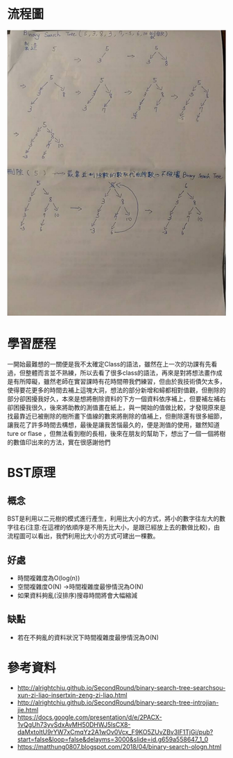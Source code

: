 # 流程圖
![image](https://github.com/yang-yoa-ying/06170104/blob/master/HW2picture/BST.jpg)
# 學習歷程
一開始最難想的一關便是我不太確定Class的語法，雖然在上一次的功課有先看過，但整體而言並不熟練，所以去看了很多class的語法，再來是對將想法畫作成是有所障礙，雖然老師在實習課時有花時間帶我們練習，但由於我技術債欠太多，使得要花更多的時間去補上這塊大洞，想法的部分新增和蟳都相對值觀，但刪除的部分卻困擾我好久，本來是想將刪除資料的下方一個資料依序補上，但要補左補右卻困擾我很久，後來將助教的測值畫在紙上，與一開始的值做比較，才發現原來是找最靠近已被刪除的樹所畫下值線的數來將刪除的值補上，但刪除還有很多細節，讓我花了許多時間去構想，最後是讓我苦惱最久的，便是測值的使用，雖然知道ture or flase ，但無法看到樹的長相，後來在朋友的幫助下，想出了一個一個將樹的數值印出來的方法，實在很感謝他們
# BST原理
## 概念
BST是利用以二元樹的模式進行產生，利用比大小的方式，將小的數字往左大的數字往右(注意:在這裡的依順序是不用先比大小，是跟已經放上去的數做比較)，由流程圖可以看出，我們利用比大小的方式可建出一棵數。
## 好處
* 時間複雜度為O(log(n))
* 空間複雜度O(N)   ->時間複雜度最慘情況為O(N)
* 如果資料夠亂(沒排序)搜尋時間將會大幅縮減
## 缺點
* 若在不夠亂的資料狀況下時間複雜度最慘情況為O(N)
# 參考資料
* http://alrightchiu.github.io/SecondRound/binary-search-tree-searchsou-xun-zi-liao-insertxin-zeng-zi-liao.html
* http://alrightchiu.github.io/SecondRound/binary-search-tree-introjian-jie.html
* https://docs.google.com/presentation/d/e/2PACX-1vQgUh73yvSdxAvMH50DHWJ5lsCX8-daMxtoltU9rYW7xCmqYz2A1wOv0Vcx_F9KO5ZUvZBv3IF1TjGi/pub?start=false&loop=false&delayms=3000&slide=id.g659a558647_1_0
* https://matthung0807.blogspot.com/2018/04/binary-search-ologn.html
